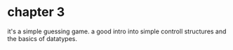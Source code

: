 # chapter 3

it's a simple guessing game. a good intro into simple controll structures and the basics of datatypes.
